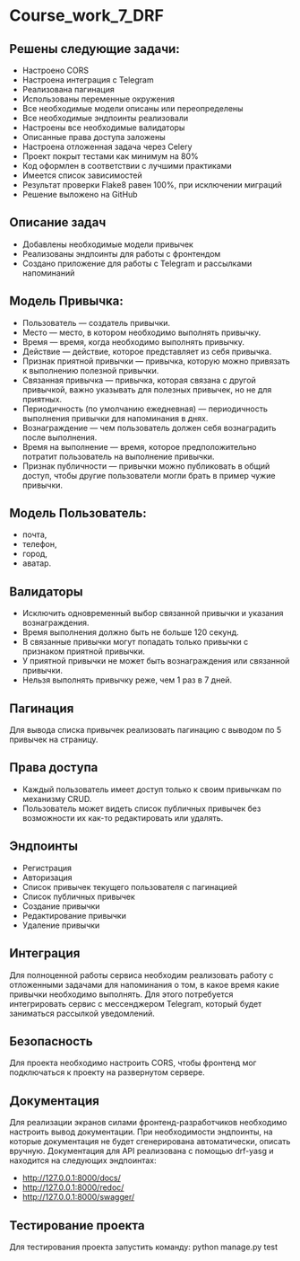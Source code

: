 # Course_work_7_DRF


## Решены следующие задачи:
* Настроено CORS
* Настроена интеграция с Telegram
* Реализована пагинация
* Использованы переменные окружения
* Все необходимые модели описаны или переопределены
* Все необходимые эндпоинты реализовали
* Настроены все необходимые валидаторы
* Описанные права доступа заложены
* Настроена отложенная задача через Celery
* Проект покрыт тестами как минимум на 80%
* Код оформлен в соответствии с лучшими практиками
* Имеется список зависимостей
* Результат проверки Flake8 равен 100%, при исключении миграций
* Решение выложено на GitHub

## Описание задач
* Добавлены необходимые модели привычек
* Реализованы эндпоинты для работы с фронтендом
* Создано приложение для работы с Telegram и рассылками напоминаний

## Модель Привычка:
* Пользователь — создатель привычки.
* Место — место, в котором необходимо выполнять привычку.
* Время — время, когда необходимо выполнять привычку.
* Действие — действие, которое представляет из себя привычка.
* Признак приятной привычки — привычка, которую можно привязать к выполнению полезной привычки.
* Связанная привычка — привычка, которая связана с другой привычкой, важно указывать для полезных привычек, но не для приятных.
* Периодичность (по умолчанию ежедневная) — периодичность выполнения привычки для напоминания в днях.
* Вознаграждение — чем пользователь должен себя вознаградить после выполнения.
* Время на выполнение — время, которое предположительно потратит пользователь на выполнение привычки.
* Признак публичности — привычки можно публиковать в общий доступ, чтобы другие пользователи могли брать в пример чужие привычки.

## Модель Пользователь:
* почта,
* телефон,
* город,
* аватар.

## Валидаторы
* Исключить одновременный выбор связанной привычки и указания вознаграждения.
* Время выполнения должно быть не больше 120 секунд.
* В связанные привычки могут попадать только привычки с признаком приятной привычки.
* У приятной привычки не может быть вознаграждения или связанной привычки.
* Нельзя выполнять привычку реже, чем 1 раз в 7 дней.

## Пагинация
Для вывода списка привычек реализовать пагинацию с выводом по 5 привычек на страницу.

## Права доступа
* Каждый пользователь имеет доступ только к своим привычкам по механизму CRUD.
* Пользователь может видеть список публичных привычек без возможности их как-то редактировать или удалять.

## Эндпоинты
* Регистрация
* Авторизация
* Список привычек текущего пользователя с пагинацией
* Список публичных привычек
* Создание привычки
* Редактирование привычки
* Удаление привычки

## Интеграция
Для полноценной работы сервиса необходим реализовать работу с отложенными задачами для напоминания о том, в какое время какие привычки необходимо выполнять. Для этого потребуется интегрировать сервис с мессенджером Telegram, который будет заниматься рассылкой уведомлений.

## Безопасность
Для проекта необходимо настроить CORS, чтобы фронтенд мог подключаться к проекту на развернутом сервере.

## Документация
Для реализации экранов силами фронтенд-разработчиков необходимо настроить вывод документации. При необходимости эндпоинты, на которые документация не будет сгенерирована автоматически, описать вручную.
Документация для API реализована с помощью drf-yasg и находится на следующих эндпоинтах:
* http://127.0.0.1:8000/docs/
* http://127.0.0.1:8000/redoc/
* http://127.0.0.1:8000/swagger/

## Тестирование проекта
Для тестирования проекта запустить команду: python manage.py test
